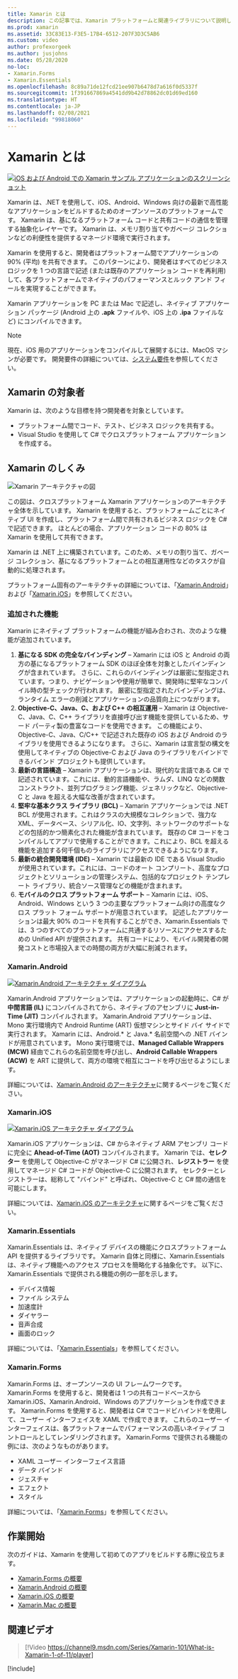 ```yaml
---
title: Xamarin とは
description: この記事では、Xamarin プラットフォームと関連ライブラリについて説明します。
ms.prod: xamarin
ms.assetid: 33C83E13-F3E5-17B4-6512-207F3D3C5AB6
ms.custom: video
author: profexorgeek
ms.author: jusjohns
ms.date: 05/28/2020
no-loc:
- Xamarin.Forms
- Xamarin.Essentials
ms.openlocfilehash: 8c89a71de12fcd21ee907b6478d7a616f0d5337f
ms.sourcegitcommit: 1f391667869a4541dd9b42d78862dc01d69ed160
ms.translationtype: HT
ms.contentlocale: ja-JP
ms.lasthandoff: 02/08/2021
ms.locfileid: "99818060"
---
```

# <a name="what-is-xamarin"></a>Xamarin とは

[![iOS および Android での Xamarin サンプル アプリケーションのスクリーンショット](what-is-xamarin-images/xamarin-app-cropped.png)](what-is-xamarin-images/xamarin-app.png#lightbox)

Xamarin は、.NET を使用して、iOS、Android、Windows 向けの最新で高性能なアプリケーションをビルドするためのオープンソースのプラットフォームです。 Xamarin は、基になるプラットフォーム コードと共有コードの通信を管理する抽象化レイヤーです。 Xamarin は、メモリ割り当てやガベージ コレクションなどの利便性を提供するマネージド環境で実行されます。

Xamarin を使用すると、開発者はプラットフォーム間でアプリケーションの 90% (平均) を共有できます。 このパターンにより、開発者はすべてのビジネス ロジックを 1 つの言語で記述 (または既存のアプリケーション コードを再利用) して、各プラットフォームでネイティブのパフォーマンスとルック アンド フィールを実現することができます。

Xamarin アプリケーションを PC または Mac で記述し、ネイティブ アプリケーション パッケージ (Android 上の **.apk** ファイルや、iOS 上の **.ipa** ファイルなど) にコンパイルできます。

> [!NOTE]
> 現在、iOS 用のアプリケーションをコンパイルして展開するには、MacOS マシンが必要です。 開発要件の詳細については、[システム要件](~/cross-platform/get-started/requirements.md#macos-requirements)を参照してください。

## <a name="who-xamarin-is-for"></a>Xamarin の対象者

Xamarin は、次のような目標を持つ開発者を対象としています。

- プラットフォーム間でコード、テスト、ビジネス ロジックを共有する。
- Visual Studio を使用して C# でクロスプラットフォーム アプリケーションを作成する。

## <a name="how-xamarin-works"></a>Xamarin のしくみ

![Xamarin アーキテクチャの図](what-is-xamarin-images/xamarin-architecture.png)

この図は、クロスプラットフォーム Xamarin アプリケーションのアーキテクチャ全体を示しています。 Xamarin を使用すると、プラットフォームごとにネイティブ UI を作成し、プラットフォーム間で共有されるビジネス ロジックを C# で記述できます。 ほとんどの場合、アプリケーション コードの 80% は Xamarin を使用して共有できます。

Xamarin は .NET 上に構築されています。このため、メモリの割り当て、ガベージ コレクション、基になるプラットフォームとの相互運用性などのタスクが自動的に処理されます。

プラットフォーム固有のアーキテクチャの詳細については、「[Xamarin.Android](#xamarinandroid)」および「[Xamarin.iOS](#xamarinios)」を参照してください。

### <a name="added-features"></a>追加された機能

Xamarin にネイティブ プラットフォームの機能が組み合わされ、次のような機能が追加されています。

1. **基になる SDK の完全なバインディング** – Xamarin には iOS と Android の両方の基になるプラットフォーム SDK のほぼ全体を対象としたバインディングが含まれています。 さらに、これらのバインディングは厳密に型指定されています。つまり、ナビゲーションや使用が簡単で、開発時に堅牢なコンパイル時の型チェックが行われます。 厳密に型指定されたバインディングは、ランタイム エラーの削減とアプリケーションの品質向上につながります。
1. **Objective-C、Java、C、および C++ の相互運用** – Xamarin は Objective-C、Java、C、C++ ライブラリを直接呼び出す機能を提供しているため、サード パーティ製の豊富なコードを使用できます。 この機能により、Objective-C、Java、C/C++ で記述された既存の iOS および Android のライブラリを使用できるようになります。 さらに、Xamarin は宣言型の構文を使用してネイティブの Objective-C および Java のライブラリをバインドできるバインド プロジェクトも提供しています。
1. **最新の言語構造** – Xamarin アプリケーションは、現代的な言語である C# で記述されています。これには、動的言語機能や、ラムダ、LINQ などの関数コンストラクト、並列プログラミング機能、ジェネリックなど、Objective-C と Java を超える大幅な改善が含まれています。
1. **堅牢な基本クラス ライブラリ (BCL)** – Xamarin アプリケーションでは .NET BCL が使用されます。これはクラスの大規模なコレクションで、強力な XML、データベース、シリアル化、IO、文字列、ネットワークのサポートなどの包括的かつ簡素化された機能が含まれています。 既存の C# コードをコンパイルしてアプリで使用することができます。これにより、BCL を超える機能を追加する何千個ものライブラリにアクセスできるようになります。
1. **最新の統合開発環境 (IDE)** – Xamarin では最新の IDE である Visual Studio が使用されています。これには、コードのオート コンプリート、高度なプロジェクトとソリューションの管理システム、包括的なプロジェクト テンプレート ライブラリ、統合ソース管理などの機能が含まれます。
1. **モバイルのクロス プラットフォーム サポート** – Xamarin には、iOS、Android、Windows という 3 つの主要なプラットフォーム向けの高度なクロス プラット フォーム サポートが用意されています。 記述したアプリケーションは最大 90% のコードを共有することができ、Xamarin.Essentials では、3 つのすべてのプラットフォームに共通するリソースにアクセスするための Unified API が提供されます。 共有コードにより、モバイル開発者の開発コストと市場投入までの時間の両方が大幅に削減されます。

### <a name="xamarinandroid"></a>Xamarin.Android

[![Xamarin.Android アーキテクチャ ダイアグラム](what-is-xamarin-images/android-architecture-cropped.png)](what-is-xamarin-images/android-architecture.png#lightbox)

Xamarin.Android アプリケーションでは、アプリケーションの起動時に、C# が **中間言語 (IL)** にコンパイルされてから、ネイティブのアセンブリに **Just-in-Time (JIT)** コンパイルされます。 Xamarin.Android アプリケーションは、Mono 実行環境内で Android Runtime (ART) 仮想マシンとサイド バイ サイドで実行されます。 Xamarin には、Android.* と Java.* 名前空間への .NET バインドが用意されています。 Mono 実行環境では、**Managed Callable Wrappers (MCW)** 経由でこれらの名前空間を呼び出し、**Android Callable Wrappers (ACW)** を ART に提供して、両方の環境で相互にコードを呼び出せるようにします。

詳細については、[Xamarin.Android のアーキテクチャ](~/android/internals/architecture.md)に関するページをご覧ください。

### <a name="xamarinios"></a>Xamarin.iOS

[![Xamarin.iOS アーキテクチャ ダイアグラム](what-is-xamarin-images/ios-architecture-cropped.png)](what-is-xamarin-images/ios-architecture.png#lightbox)

Xamarin.iOS アプリケーションは、C# からネイティブ ARM アセンブリ コードに完全に **Ahead-of-Time (AOT)** コンパイルされます。 Xamarin では、**セレクター** を使用して Objective-C がマネージド C# に公開され、**レジストラー** を使用してマネージド C# コードが Objective-C に公開されます。 セレクターとレジストラーは、総称して "バインド" と呼ばれ、Objective-C と C# 間の通信を可能にします。

詳細については、[Xamarin.iOS のアーキテクチャ](~/ios/internals/architecture.md)に関するページをご覧ください。

### Xamarin.Essentials

Xamarin.Essentials は、ネイティブ デバイスの機能にクロスプラットフォーム API を提供するライブラリです。 Xamarin 自体と同様に、Xamarin.Essentials は、ネイティブ機能へのアクセス プロセスを簡略化する抽象化です。 以下に、Xamarin.Essentials で提供される機能の例の一部を示します。

- デバイス情報
- ファイル システム
- 加速度計
- ダイヤラー
- 音声合成
- 画面のロック

詳細については、「[Xamarin.Essentials](~/essentials/index.md)」を参照してください。

### Xamarin.Forms

Xamarin.Forms は、オープンソースの UI フレームワークです。 Xamarin.Forms を使用すると、開発者は 1 つの共有コードベースから Xamarin.iOS、Xamarin.Android、Windows のアプリケーションを作成できます。 Xamarin.Forms を使用すると、開発者は C# でコードビハインドを使用して、ユーザー インターフェイスを XAML で作成できます。 これらのユーザー インターフェイスは、各プラットフォームでパフォーマンスの高いネイティブ コントロールとしてレンダリングされます。 Xamarin.Forms で提供される機能の例には、次のようなものがあります。

- XAML ユーザー インターフェイス言語
- データ バインド
- ジェスチャ
- エフェクト
- スタイル

詳細については、「[Xamarin.Forms](~/xamarin-forms/index.yml)」を参照してください。

## <a name="get-started"></a>作業開始

次のガイドは、Xamarin を使用して初めてのアプリをビルドする際に役立ちます。

- [Xamarin.Forms の概要](~/xamarin-forms/index.yml)
- [Xamarin.Android の概要](~/android/index.yml)
- [Xamarin.iOS の概要](~/ios/index.yml)
- [Xamarin.Mac の概要](~/mac/index.yml)

## <a name="related-video"></a>関連ビデオ

> [!Video https://channel9.msdn.com/Series/Xamarin-101/What-is-Xamarin-1-of-11/player]

[!include[](~/essentials/includes/xamarin-show-essentials.md)]
